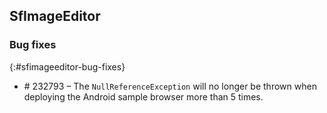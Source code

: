 ## SfImageEditor

### Bug fixes
{:#sfimageeditor-bug-fixes}

* \# 232793 – The `NullReferenceException` will no longer be thrown when deploying the Android sample browser more than 5 times.



